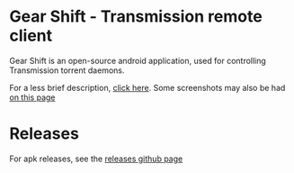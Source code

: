 Gear Shift - Transmission remote client
=========

Gear Shift is an open-source android application, used for controlling Transmission torrent daemons.

For a less brief description, [click here](http://www.sugr.org/en/products/gearshift).
Some screenshots may also be had [on this page](http://www.sugr.org/en/products/gearshift#gallery)

Releases
========

For apk releases, see the [releases github page](https://github.com/urandom/gearshift/releases)
